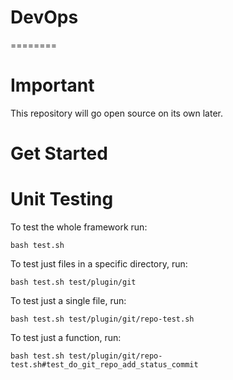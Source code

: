 # DevOps
========

Important
=========
This repository will go open source on its own later.

Get Started
===========




Unit Testing
============

To test the whole framework run:

```
bash test.sh
```

To test just files in a specific directory, run:

```
bash test.sh test/plugin/git
```

To test just a single file, run:

```
bash test.sh test/plugin/git/repo-test.sh
```

To test just a function, run:

```
bash test.sh test/plugin/git/repo-test.sh#test_do_git_repo_add_status_commit
```
